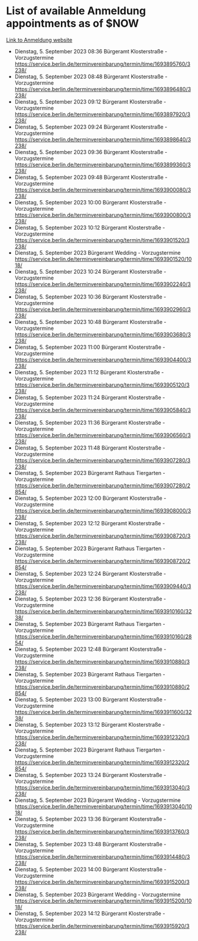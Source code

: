 # List of available Anmeldung appointments as of $NOW
[Link to Anmeldung website](https://service.berlin.de/terminvereinbarung/termin/tag.php?termin=1&anliegen[]=120686&dienstleisterlist=122210,122217,327316,122219,327312,122227,327314,122231,327346,122243,327348,122254,122252,329742,122260,329745,122262,329748,122271,327278,122273,327274,122277,327276,330436,122280,327294,122282,327290,122284,327292,122291,327270,122285,327266,122286,327264,122296,327268,150230,329760,122297,327286,122294,327284,122312,329763,122314,329775,122304,327330,122311,327334,122309,327332,317869,122281,327352,122279,329772,122283,122276,327324,122274,327326,122267,329766,122246,327318,122251,327320,122257,327322,122208,327298,122226,327300&herkunft=http%3A%2F%2Fservice.berlin.de%2Fdienstleistung%2F120686%2F)
- Dienstag, 5. September 2023 08:36 Bürgeramt Klosterstraße - Vorzugstermine https://service.berlin.de/terminvereinbarung/termin/time/1693895760/3238/
- Dienstag, 5. September 2023 08:48 Bürgeramt Klosterstraße - Vorzugstermine https://service.berlin.de/terminvereinbarung/termin/time/1693896480/3238/
- Dienstag, 5. September 2023 09:12 Bürgeramt Klosterstraße - Vorzugstermine https://service.berlin.de/terminvereinbarung/termin/time/1693897920/3238/
- Dienstag, 5. September 2023 09:24 Bürgeramt Klosterstraße - Vorzugstermine https://service.berlin.de/terminvereinbarung/termin/time/1693898640/3238/
- Dienstag, 5. September 2023 09:36 Bürgeramt Klosterstraße - Vorzugstermine https://service.berlin.de/terminvereinbarung/termin/time/1693899360/3238/
- Dienstag, 5. September 2023 09:48 Bürgeramt Klosterstraße - Vorzugstermine https://service.berlin.de/terminvereinbarung/termin/time/1693900080/3238/
- Dienstag, 5. September 2023 10:00 Bürgeramt Klosterstraße - Vorzugstermine https://service.berlin.de/terminvereinbarung/termin/time/1693900800/3238/
- Dienstag, 5. September 2023 10:12 Bürgeramt Klosterstraße - Vorzugstermine https://service.berlin.de/terminvereinbarung/termin/time/1693901520/3238/
- Dienstag, 5. September 2023  Bürgeramt Wedding - Vorzugstermine https://service.berlin.de/terminvereinbarung/termin/time/1693901520/1018/
- Dienstag, 5. September 2023 10:24 Bürgeramt Klosterstraße - Vorzugstermine https://service.berlin.de/terminvereinbarung/termin/time/1693902240/3238/
- Dienstag, 5. September 2023 10:36 Bürgeramt Klosterstraße - Vorzugstermine https://service.berlin.de/terminvereinbarung/termin/time/1693902960/3238/
- Dienstag, 5. September 2023 10:48 Bürgeramt Klosterstraße - Vorzugstermine https://service.berlin.de/terminvereinbarung/termin/time/1693903680/3238/
- Dienstag, 5. September 2023 11:00 Bürgeramt Klosterstraße - Vorzugstermine https://service.berlin.de/terminvereinbarung/termin/time/1693904400/3238/
- Dienstag, 5. September 2023 11:12 Bürgeramt Klosterstraße - Vorzugstermine https://service.berlin.de/terminvereinbarung/termin/time/1693905120/3238/
- Dienstag, 5. September 2023 11:24 Bürgeramt Klosterstraße - Vorzugstermine https://service.berlin.de/terminvereinbarung/termin/time/1693905840/3238/
- Dienstag, 5. September 2023 11:36 Bürgeramt Klosterstraße - Vorzugstermine https://service.berlin.de/terminvereinbarung/termin/time/1693906560/3238/
- Dienstag, 5. September 2023 11:48 Bürgeramt Klosterstraße - Vorzugstermine https://service.berlin.de/terminvereinbarung/termin/time/1693907280/3238/
- Dienstag, 5. September 2023  Bürgeramt Rathaus Tiergarten - Vorzugstermine https://service.berlin.de/terminvereinbarung/termin/time/1693907280/2854/
- Dienstag, 5. September 2023 12:00 Bürgeramt Klosterstraße - Vorzugstermine https://service.berlin.de/terminvereinbarung/termin/time/1693908000/3238/
- Dienstag, 5. September 2023 12:12 Bürgeramt Klosterstraße - Vorzugstermine https://service.berlin.de/terminvereinbarung/termin/time/1693908720/3238/
- Dienstag, 5. September 2023  Bürgeramt Rathaus Tiergarten - Vorzugstermine https://service.berlin.de/terminvereinbarung/termin/time/1693908720/2854/
- Dienstag, 5. September 2023 12:24 Bürgeramt Klosterstraße - Vorzugstermine https://service.berlin.de/terminvereinbarung/termin/time/1693909440/3238/
- Dienstag, 5. September 2023 12:36 Bürgeramt Klosterstraße - Vorzugstermine https://service.berlin.de/terminvereinbarung/termin/time/1693910160/3238/
- Dienstag, 5. September 2023  Bürgeramt Rathaus Tiergarten - Vorzugstermine https://service.berlin.de/terminvereinbarung/termin/time/1693910160/2854/
- Dienstag, 5. September 2023 12:48 Bürgeramt Klosterstraße - Vorzugstermine https://service.berlin.de/terminvereinbarung/termin/time/1693910880/3238/
- Dienstag, 5. September 2023  Bürgeramt Rathaus Tiergarten - Vorzugstermine https://service.berlin.de/terminvereinbarung/termin/time/1693910880/2854/
- Dienstag, 5. September 2023 13:00 Bürgeramt Klosterstraße - Vorzugstermine https://service.berlin.de/terminvereinbarung/termin/time/1693911600/3238/
- Dienstag, 5. September 2023 13:12 Bürgeramt Klosterstraße - Vorzugstermine https://service.berlin.de/terminvereinbarung/termin/time/1693912320/3238/
- Dienstag, 5. September 2023  Bürgeramt Rathaus Tiergarten - Vorzugstermine https://service.berlin.de/terminvereinbarung/termin/time/1693912320/2854/
- Dienstag, 5. September 2023 13:24 Bürgeramt Klosterstraße - Vorzugstermine https://service.berlin.de/terminvereinbarung/termin/time/1693913040/3238/
- Dienstag, 5. September 2023  Bürgeramt Wedding - Vorzugstermine https://service.berlin.de/terminvereinbarung/termin/time/1693913040/1018/
- Dienstag, 5. September 2023 13:36 Bürgeramt Klosterstraße - Vorzugstermine https://service.berlin.de/terminvereinbarung/termin/time/1693913760/3238/
- Dienstag, 5. September 2023 13:48 Bürgeramt Klosterstraße - Vorzugstermine https://service.berlin.de/terminvereinbarung/termin/time/1693914480/3238/
- Dienstag, 5. September 2023 14:00 Bürgeramt Klosterstraße - Vorzugstermine https://service.berlin.de/terminvereinbarung/termin/time/1693915200/3238/
- Dienstag, 5. September 2023  Bürgeramt Wedding - Vorzugstermine https://service.berlin.de/terminvereinbarung/termin/time/1693915200/1018/
- Dienstag, 5. September 2023 14:12 Bürgeramt Klosterstraße - Vorzugstermine https://service.berlin.de/terminvereinbarung/termin/time/1693915920/3238/
